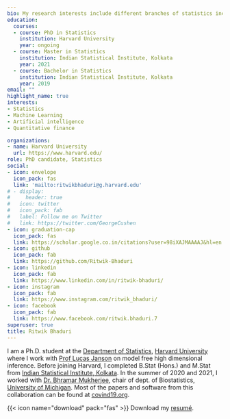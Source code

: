 ```yaml
---
bio: My research interests include different branches of statistics including high dimension, non parameteric inference etc. and machine learning.
education:
  courses:
  - course: PhD in Statistics
    institution: Harvard University
    year: ongoing
  - course: Master in Statistics
    institution: Indian Statistical Institute, Kolkata
    year: 2021
  - course: Bachelor in Statistics
    institution: Indian Statistical Institute, Kolkata
    year: 2019
email: ""
highlight_name: true
interests:
- Statistics
- Machine Learning
- Artificial intelligence
- Quantitative finance

organizations:
- name: Harvard University
  url: https://www.harvard.edu/
role: PhD candidate, Statistics
social:
- icon: envelope
  icon_pack: fas
  link: 'mailto:ritwikbhaduri@g.harvard.edu'
# - display:
#     header: true
#   icon: twitter
#   icon_pack: fab
#   label: Follow me on Twitter
#   link: https://twitter.com/GeorgeCushen
- icon: graduation-cap
  icon_pack: fas
  link: https://scholar.google.co.in/citations?user=98iXAJMAAAAJ&hl=en
- icon: github
  icon_pack: fab
  link: https://github.com/Ritwik-Bhaduri
- icon: linkedin
  icon_pack: fab
  link: https://www.linkedin.com/in/ritwik-bhaduri/
- icon: instagram
  icon_pack: fab
  link: https://www.instagram.com/ritwik_bhaduri/
- icon: facebook
  icon_pack: fab
  link: https://www.facebook.com/ritwik.bhaduri.7
superuser: true
title: Ritwik Bhaduri
---
```


I am a Ph.D. student at the [Department of Statistics](https://statistics.fas.harvard.edu/home), [Harvard University](https://www.harvard.edu) where I work with [Prof Lucas Janson](https://http://lucasjanson.fas.harvard.edu/) on model free high dimensional inference. Before joining Harvard, I completed B.Stat (Hons.) and M.Stat from [Indian Statistical Institute, Kolkata](https://statistics.fas.harvard.edu/home). In the summer of 2020 and 2021, I worked with [Dr. Bhramar Mukherjee](https://sph.umich.edu/faculty-profiles/mukherjee-bhramar.html), chair of dept. of Biostatistics, [University of Michigan](https://umich.edu/). Most of the papers and software from this collaboration can be found at [covind19.org](https://umich-biostatistics.shinyapps.io/covid19/).

{{< icon name="download" pack="fas" >}} Download my [resumé](https://drive.google.com/u/0/uc?id=12BCbiWbCUJhSvg2om01zgHrIp0-iaj4G&export=download).


<!--{{< icon name="download" pack="fas" >}} Download my {{< staticref "uploads/resume.pdf" "newtab" >}}resumé{{< /staticref >}}.-->

